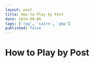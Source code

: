 ```yaml
---
layout: post
title: How to Play by Post
date: 2024-09-06
tags: ['rpg', 'cairn', 'pbp']
published: false
---
```

    
# How to Play by Post


